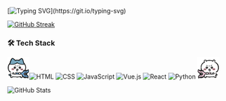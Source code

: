 [![Typing SVG](https://readme-typing-svg.demolab.com?font=Fugaz+One&size=25&duration=4000&pause=1000&color=D7B400&width=500&lines=Hi+there%2C+I+am+Cecilia+from+China.;A+CS+Master's+student+%40Georgia+Tech.)](https://git.io/typing-svg)

[![GitHub Streak](https://streak-stats.demolab.com?user=xxiixi&theme=radical&hide_border=true&border_radius=10)](https://git.io/streak-stats)

### 🛠️ Tech Stack
<img src="assets/8_fight.GIF" width="50">![HTML](https://img.shields.io/badge/-HTML5-E34F26?style=flat&logo=html5&logoColor=white)
![CSS](https://img.shields.io/badge/-CSS3-1572B6?style=flat&logo=css3&logoColor=white)
![JavaScript](https://img.shields.io/badge/-JavaScript-F7DF1E?style=flat&logo=javascript&logoColor=black)
![Vue.js](https://img.shields.io/badge/-Vue.js-42b883?style=flat&logo=vue.js&logoColor=white)
![React](https://img.shields.io/badge/-React-61DAFB?style=flat&logo=react&logoColor=black)
![Python](https://img.shields.io/badge/-Python-3776AB?style=flat&logo=python&logoColor=white)
<img src="assets/yiji_fight.GIF" width="50">

![GitHub Stats](https://pixel-profile-11u1amn9i-cecilia-web-x.vercel.app/api/github-stats?username=xxiixi&theme=crt)
